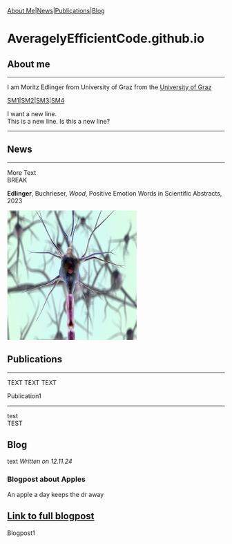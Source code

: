 [About Me](#about)|[News](#news)|[Publications](#publications)|[Blog](#blog)

# AveragelyEfficientCode.github.io

## About me <a name = "about"></a>
---

I am Moritz Edlinger from University of Graz from the [University of Graz](https://www.uni-graz.at/de/)

[SM1](https://www.uni-graz.at/de/)|[SM2](https://www.uni-graz.at/de/)|[SM3](https://www.uni-graz.at/de/)|[SM4](https://www.uni-graz.at/de/)

I want a new line.
<br> This is a new line.
Is this a new line?


---

## News <a name = "news"></a>

---

More Text
<br> BREAK

**Edlinger**, Buchrieser, *Wood*, Positive Emotion Words in Scientific Abstracts, 2023


<img src = "profile.jpg" width = "300" height = "300">

## Publications <a name = "publications"></a>

---
TEXT
TEXT
TEXT
<br>

Publication1

---

test <br>
TEST <br>

## Blog <a name = "blog"></a>

text
*Written on 12.11.24*<br>
### Blogpost about Apples
An apple a day keeps the dr away

[Link to full blogpost](./blog/oranges.md)
---

Blogpost1
